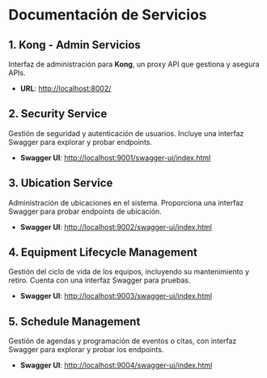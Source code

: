 # Documentación de Servicios

## 1. Kong - Admin Servicios
Interfaz de administración para **Kong**, un proxy API que gestiona y asegura APIs.

- **URL**: [http://localhost:8002/](http://localhost:8002/)

## 2. Security Service
Gestión de seguridad y autenticación de usuarios. Incluye una interfaz Swagger para explorar y probar endpoints.

- **Swagger UI**: [http://localhost:9001/swagger-ui/index.html](http://localhost:9001/swagger-ui/index.html)

## 3. Ubication Service
Administración de ubicaciones en el sistema. Proporciona una interfaz Swagger para probar endpoints de ubicación.

- **Swagger UI**: [http://localhost:9002/swagger-ui/index.html](http://localhost:9002/swagger-ui/index.html)

## 4. Equipment Lifecycle Management
Gestión del ciclo de vida de los equipos, incluyendo su mantenimiento y retiro. Cuenta con una interfaz Swagger para pruebas.

- **Swagger UI**: [http://localhost:9003/swagger-ui/index.html](http://localhost:9003/swagger-ui/index.html)

## 5. Schedule Management
Gestión de agendas y programación de eventos o citas, con interfaz Swagger para explorar y probar los endpoints.

- **Swagger UI**: [http://localhost:9004/swagger-ui/index.html](http://localhost:9004/swagger-ui/index.html)
